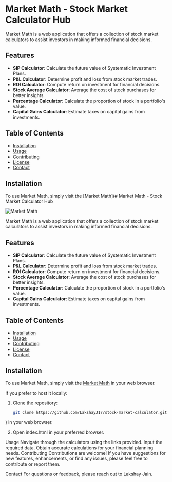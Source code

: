 # Market Math - Stock Market Calculator Hub

Market Math is a web application that offers a collection of stock market calculators to assist investors in making informed financial decisions.

## Features

- **SIP Calculator**: Calculate the future value of Systematic Investment Plans.
- **P&L Calculator**: Determine profit and loss from stock market trades.
- **ROI Calculator**: Compute return on investment for financial decisions.
- **Stock Average Calculator**: Average the cost of stock purchases for better insights.
- **Percentage Calculator**: Calculate the proportion of stock in a portfolio's value.
- **Capital Gains Calculator**: Estimate taxes on capital gains from investments.

## Table of Contents

- [Installation](#installation)
- [Usage](#usage)
- [Contributing](#contributing)
- [License](#license)
- [Contact](#contact)

## Installation

To use Market Math, simply visit the [Market Math](# Market Math - Stock Market Calculator Hub

![Market Math](https://link.to.your/image.png)

Market Math is a web application that offers a collection of stock market calculators to assist investors in making informed financial decisions.

## Features

- **SIP Calculator**: Calculate the future value of Systematic Investment Plans.
- **P&L Calculator**: Determine profit and loss from stock market trades.
- **ROI Calculator**: Compute return on investment for financial decisions.
- **Stock Average Calculator**: Average the cost of stock purchases for better insights.
- **Percentage Calculator**: Calculate the proportion of stock in a portfolio's value.
- **Capital Gains Calculator**: Estimate taxes on capital gains from investments.

## Table of Contents

- [Installation](#installation)
- [Usage](#usage)
- [Contributing](#contributing)
- [License](#license)
- [Contact](#contact)

## Installation

To use Market Math, simply visit the [Market Math](https://your-website-url.com) in your web browser.

If you prefer to host it locally:

1. Clone the repository:

   ```bash
   git clone https://github.com/LakshayJ17/stock-market-calculator.git
) in your web browser.

2. Open index.html in your preferred browser.

Usage
Navigate through the calculators using the links provided.
Input the required data.
Obtain accurate calculations for your financial planning needs.
Contributing
Contributions are welcome! If you have suggestions for new features, enhancements, or find any issues, please feel free to contribute or report them.

Contact
For questions or feedback, please reach out to Lakshay Jain.
